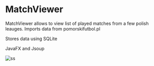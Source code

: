 # MatchViewer

MatchViewer allows to view list of played matches from a few polish leauges. Imports data from pomorskifutbol.pl

Stores data using SQLite

JavaFX and Jsoup

![ss](https://user-images.githubusercontent.com/38175597/38464737-ea455ebc-3b12-11e8-831e-35ae8735524e.PNG)
